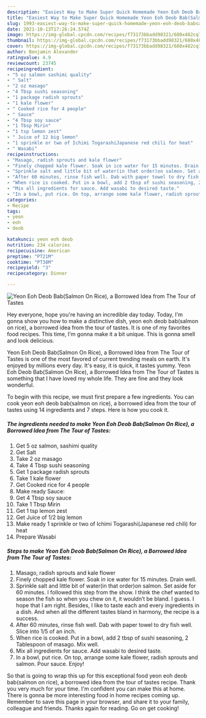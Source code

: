 ```yaml
---
description: "Easiest Way to Make Super Quick Homemade Yeon Eoh Deob Bab(Salmon On Rice), a Borrowed Idea from The Tour of Tastes"
title: "Easiest Way to Make Super Quick Homemade Yeon Eoh Deob Bab(Salmon On Rice), a Borrowed Idea from The Tour of Tastes"
slug: 1993-easiest-way-to-make-super-quick-homemade-yeon-eoh-deob-babsalmon-on-rice-a-borrowed-idea-from-the-tour-of-tastes
date: 2021-10-13T17:26:24.574Z
image: https://img-global.cpcdn.com/recipes/f73173bbadd98321/680x482cq70/yeon-eoh-deob-babsalmon-on-rice-a-borrowed-idea-from-the-tour-of-tastes-recipe-main-photo.jpg
thumbnail: https://img-global.cpcdn.com/recipes/f73173bbadd98321/680x482cq70/yeon-eoh-deob-babsalmon-on-rice-a-borrowed-idea-from-the-tour-of-tastes-recipe-main-photo.jpg
cover: https://img-global.cpcdn.com/recipes/f73173bbadd98321/680x482cq70/yeon-eoh-deob-babsalmon-on-rice-a-borrowed-idea-from-the-tour-of-tastes-recipe-main-photo.jpg
author: Benjamin Alexander
ratingvalue: 4.9
reviewcount: 23745
recipeingredient:
- "5 oz salmon sashimi quality"
- " Salt"
- "2 oz masago"
- "4 Tbsp sushi seasoning"
- "1 package radish sprouts"
- "1 kale flower"
- " Cooked rice for 4 people"
- " Sauce"
- "4 Tbsp soy sauce"
- "1 Tbsp Mirin"
- "1 tsp lemon zest"
- " Juice of 12 big lemon"
- "1 sprinkle or two of Ichimi TogarashiJapanese red chili for heat"
- " Wasabi"
recipeinstructions:
- "Masago, radish sprouts and kale flower"
- "Finely chopped kale flower. Soak in ice water for 15 minutes. Drain well."
- "Sprinkle salt and little bit of water(in that order)on salmon. Set aside for 60 minutes. I followed this step from the show. I think the chef wanted to season the fish so when you chew on it, it wouldn’t be bland. I guess. I hope that I am right. Besides, I like to taste each and every ingredients in a dish. And when all the different tastes bland in harmony, the recipe is a success."
- "After 60 minutes, rinse fish well. Dab with paper towel to dry fish well. Slice into 1/5 of an inch."
- "When rice is cooked. Put in a bowl, add 2 tbsp of sushi seasoning, 2 Tablespoon of masago. Mix well."
- "Mix all ingredients for sauce. Add wasabi to desired taste."
- "In a bowl, put rice. On top, arrange some kale flower, radish sprouts and salmon. Pour sauce. Enjoy!"
categories:
- Recipe
tags:
- yeon
- eoh
- deob

katakunci: yeon eoh deob 
nutrition: 234 calories
recipecuisine: American
preptime: "PT21M"
cooktime: "PT38M"
recipeyield: "3"
recipecategory: Dinner

---
```



![Yeon Eoh Deob Bab(Salmon On Rice), a Borrowed Idea from The Tour of Tastes](https://img-global.cpcdn.com/recipes/f73173bbadd98321/680x482cq70/yeon-eoh-deob-babsalmon-on-rice-a-borrowed-idea-from-the-tour-of-tastes-recipe-main-photo.jpg)

Hey everyone, hope you're having an incredible day today. Today, I'm gonna show you how to make a distinctive dish, yeon eoh deob bab(salmon on rice), a borrowed idea from the tour of tastes. It is one of my favorites food recipes. This time, I'm gonna make it a bit unique. This is gonna smell and look delicious.

Yeon Eoh Deob Bab(Salmon On Rice), a Borrowed Idea from The Tour of Tastes is one of the most favored of current trending meals on earth. It's enjoyed by millions every day. It's easy, it is quick, it tastes yummy. Yeon Eoh Deob Bab(Salmon On Rice), a Borrowed Idea from The Tour of Tastes is something that I have loved my whole life. They are fine and they look wonderful.




To begin with this recipe, we must first prepare a few ingredients. You can cook yeon eoh deob bab(salmon on rice), a borrowed idea from the tour of tastes using 14 ingredients and 7 steps. Here is how you cook it.

<!--inarticleads1-->

##### The ingredients needed to make Yeon Eoh Deob Bab(Salmon On Rice), a Borrowed Idea from The Tour of Tastes:

1. Get 5 oz salmon, sashimi quality
1. Get  Salt
1. Take 2 oz masago
1. Take 4 Tbsp sushi seasoning
1. Get 1 package radish sprouts
1. Take 1 kale flower
1. Get  Cooked rice for 4 people
1. Make ready  Sauce:
1. Get 4 Tbsp soy sauce
1. Take 1 Tbsp Mirin
1. Get 1 tsp lemon zest
1. Get  Juice of 1/2 big lemon
1. Make ready 1 sprinkle or two of Ichimi Togarashi(Japanese red chili) for heat
1. Prepare  Wasabi




<!--inarticleads2-->

##### Steps to make Yeon Eoh Deob Bab(Salmon On Rice), a Borrowed Idea from The Tour of Tastes:

1. Masago, radish sprouts and kale flower
1. Finely chopped kale flower. Soak in ice water for 15 minutes. Drain well.
1. Sprinkle salt and little bit of water(in that order)on salmon. Set aside for 60 minutes. I followed this step from the show. I think the chef wanted to season the fish so when you chew on it, it wouldn’t be bland. I guess. I hope that I am right. Besides, I like to taste each and every ingredients in a dish. And when all the different tastes bland in harmony, the recipe is a success.
1. After 60 minutes, rinse fish well. Dab with paper towel to dry fish well. Slice into 1/5 of an inch.
1. When rice is cooked. Put in a bowl, add 2 tbsp of sushi seasoning, 2 Tablespoon of masago. Mix well.
1. Mix all ingredients for sauce. Add wasabi to desired taste.
1. In a bowl, put rice. On top, arrange some kale flower, radish sprouts and salmon. Pour sauce. Enjoy!




So that is going to wrap this up for this exceptional food yeon eoh deob bab(salmon on rice), a borrowed idea from the tour of tastes recipe. Thank you very much for your time. I'm confident you can make this at home. There is gonna be more interesting food in home recipes coming up. Remember to save this page in your browser, and share it to your family, colleague and friends. Thanks again for reading. Go on get cooking!
